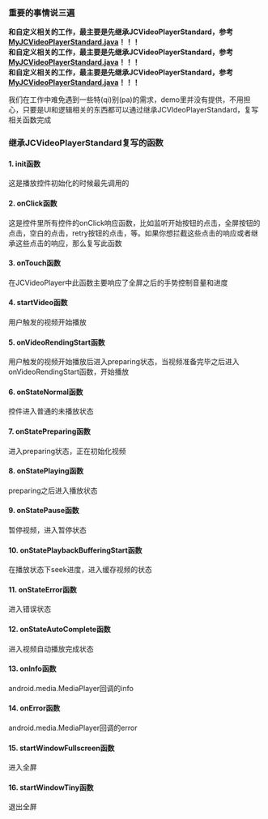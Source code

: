 ### 重要的事情说三遍

**和自定义相关的工作，最主要是先继承JCVideoPlayerStandard，参考[MyJCVideoPlayerStandard.java](https://github.com/lipangit/JieCaoVideoPlayer/blob/develop/app/src/main/java/fm/jiecao/jiecaovideoplayer/CustomView/MyJCVideoPlayerStandard.java)！！！**<br />
**和自定义相关的工作，最主要是先继承JCVideoPlayerStandard，参考[MyJCVideoPlayerStandard.java](https://github.com/lipangit/JieCaoVideoPlayer/blob/develop/app/src/main/java/fm/jiecao/jiecaovideoplayer/CustomView/MyJCVideoPlayerStandard.java)！！！**<br />
**和自定义相关的工作，最主要是先继承JCVideoPlayerStandard，参考[MyJCVideoPlayerStandard.java](https://github.com/lipangit/JieCaoVideoPlayer/blob/develop/app/src/main/java/fm/jiecao/jiecaovideoplayer/CustomView/MyJCVideoPlayerStandard.java)！！！**

我们在工作中难免遇到一些特(qi)别(pa)的需求，demo里并没有提供，不用担心，只要是UI和逻辑相关的东西都可以通过继承JCVIdeoPlayerStandard，复写相关函数完成

### 继承JCVideoPlayerStandard复写的函数

#### 1. init函数

这是播放控件初始化的时候最先调用的

#### 2. onClick函数

这是控件里所有控件的onClick响应函数，比如监听开始按钮的点击，全屏按钮的点击，空白的点击，retry按钮的点击，等。如果你想拦截这些点击的响应或者继承这些点击的响应，那么复写此函数

#### 3. onTouch函数

在JCVideoPlayer中此函数主要响应了全屏之后的手势控制音量和进度

#### 4. startVideo函数

用户触发的视频开始播放

#### 5. onVideoRendingStart函数

用户触发的视频开始播放后进入preparing状态，当视频准备完毕之后进入onVideoRendingStart函数，开始播放

#### 6. onStateNormal函数

控件进入普通的未播放状态

#### 7. onStatePreparing函数

进入preparing状态，正在初始化视频

#### 8. onStatePlaying函数

preparing之后进入播放状态

#### 9. onStatePause函数

暂停视频，进入暂停状态

#### 10. onStatePlaybackBufferingStart函数

在播放状态下seek进度，进入缓存视频的状态

#### 11. onStateError函数

进入错误状态

#### 12. onStateAutoComplete函数

进入视频自动播放完成状态

#### 13. onInfo函数

android.media.MediaPlayer回调的info

#### 14. onError函数

android.media.MediaPlayer回调的error

#### 15. startWindowFullscreen函数

进入全屏

#### 16. startWindowTiny函数

退出全屏
